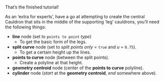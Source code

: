 That’s the finished tutorial!

As an ‘extra for experts’, have a go at attempting to create the central Cauldron that sits in the middle of the supporting ‘leg’ cauldrons, you’ll need the following things:

* **line** node (set to `points to point` *type*)
  * To get the basic form of the legs.
* **split curve** node (set to *split points only* = `true` and *u* = `0.75`).
  * To get a certain height up the lines.
* **points to curve** node (between the split points).
  * Create a polyline at that height.
* **geometry centroid** node (center of the **points to curve** polyline).
* **cylinder** node (*start* at the **geometry centroid**, *end* somewhere above).